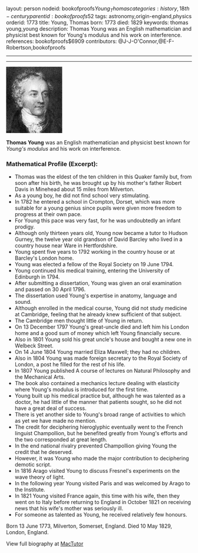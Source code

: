 layout: person
nodeid: bookofproofs$Young_Thomas
categories: history,18th-century
parentid: bookofproofs$52
tags: astronomy,origin-england,physics
orderid: 1773
title: Young, Thomas
born: 1773
died: 1829
keywords: thomas young,young
description: Thomas Young was an English mathematician and physicist best known for Young's modulus and his work on interference.
references: bookofproofs$6909
contributors: @J-J-O'Connor,@E-F-Robertson,bookofproofs

---



---

![Young_Thomas.jpg](https://github.com/bookofproofs/bookofproofs.github.io/blob/main/_sources/_assets/images/portraits/Young_Thomas.jpg?raw=true)

**Thomas Young** was an English mathematician and physicist best known for _Young's modulus_ and his work on interference.

### Mathematical Profile (Excerpt):
* Thomas was the eldest of the ten children in this Quaker family but, from soon after his birth, he was brought up by his mother's father Robert Davis in Minehead about 15 miles from Milverton.
* As a young boy, he did not find school very stimulating.
* In 1782 he entered a school in Crompton, Dorset, which was more suitable for a young genius since pupils were given more freedom to progress at their own pace.
* For Young this pace was very fast, for he was undoubtedly an infant prodigy.
* Although only thirteen years old, Young now became a tutor to Hudson Gurney, the twelve year old grandson of David Barcley who lived in a country house near Ware in Hertfordshire.
* Young spent five years to 1792 working in the country house or at Barcley's London home.
* Young was elected a fellow of the Royal Society on 19 June 1794.
* Young continued his medical training, entering the University of Edinburgh in 1794.
* After submitting a dissertation, Young was given an oral examination and passed on 30 April 1796.
* The dissertation used Young's expertise in anatomy, language and sound.
* Although enrolled in the medical course, Young did not study medicine at Cambridge, feeling that he already knew sufficient of that subject.
* The Cambridge men thought little of Young in return.
* On 13 December 1797 Young's great-uncle died and left him his London home and a good sum of money which left Young financially secure.
* Also in 1801 Young sold his great uncle's house and bought a new one in Welbeck Street.
* On 14 June 1804 Young married Eliza Maxwell; they had no children.
* Also in 1804 Young was made foreign secretary to the Royal Society of London, a post he filled for the rest of his life.
* In 1807 Young published A course of lectures on Natural Philosophy and the Mechanical Arts.
* The book also contained a mechanics lecture dealing with elasticity where Young's modulus is introduced for the first time.
* Young built up his medical practice but, although he was talented as a doctor, he had little of the manner that patients sought, so he did not have a great deal of success.
* There is yet another side to Young's broad range of activities to which as yet we have made no mention.
* The credit for deciphering hieroglyphic eventually went to the French linguist Champollion, but he benefited greatly from Young's efforts and the two corresponded at great length.
* In the end national rivalry prevented Champollion giving Young the credit that he deserved.
* However, it was Young who made the major contribution to deciphering demotic script.
* In 1816 Arago visited Young to discuss Fresnel's experiments on the wave theory of light.
* In the following year Young visited Paris and was welcomed by Arago to the Institute.
* In 1821 Young visited France again, this time with his wife, then they went on to Italy before returning to England in October 1821 on receiving news that his wife's mother was seriously ill.
* For someone as talented as Young, he received relatively few honours.

Born 13 June 1773, Milverton, Somerset, England. Died 10 May 1829, London, England.

View full biography at [MacTutor](https://mathshistory.st-andrews.ac.uk/Biographies/Young_Thomas/)
